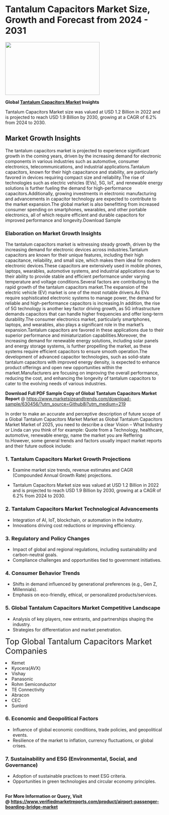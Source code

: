 <H1>Tantalum Capacitors Market Size, Growth and Forecast from 2024 - 2031</H1><img class="aligncenter size-medium wp-image-584254" src="https://thirdeyenews.in/wp-content/uploads/2024/09/Global-Market-Research-300x168.jpeg" alt="" width="300" height="168" /><p><strong>Global&nbsp;<a href="https://www.marketsizeandtrends.com/download-sample/630456/?utm_source=Github8j?utm_medium=219">Tantalum Capacitors Market</a> Insights</strong></p><p>Tantalum Capacitors Market size was valued at USD 1.2 Billion in 2022 and is projected to reach USD 1.9 Billion by 2030, growing at a CAGR of 6.2% from 2024 to 2030.</p><p><h2>Market Growth Insights</h2> The tantalum capacitors market is projected to experience significant growth in the coming years, driven by the increasing demand for electronic components in various industries such as automotive, consumer electronics, telecommunications, and industrial applications.Tantalum capacitors, known for their high capacitance and stability, are particularly favored in devices requiring compact size and reliability.The rise of technologies such as electric vehicles (EVs), 5G, IoT, and renewable energy solutions is further fueling the demand for high-performance capacitors.Additionally, growing investments in electronic manufacturing and advancements in capacitor technology are expected to contribute to the market expansion.The global market is also benefitting from increased consumer spending on smartphones, wearables, and other portable electronics, all of which require efficient and durable capacitors for improved performance and longevity.Download Sample <h3>Elaboration on Market Growth Insights</h3> The tantalum capacitors market is witnessing steady growth, driven by the increasing demand for electronic devices across industries.Tantalum capacitors are known for their unique features, including their high capacitance, reliability, and small size, which makes them ideal for modern electronic devices.These capacitors are extensively used in mobile phones, laptops, wearables, automotive systems, and industrial applications due to their ability to provide stable and efficient performance under varying temperature and voltage conditions.Several factors are contributing to the rapid growth of the tantalum capacitors market.The expansion of the electric vehicle (EV) market is one of the most notable drivers.As EVs require sophisticated electronic systems to manage power, the demand for reliable and high-performance capacitors is increasing.In addition, the rise of 5G technology is another key factor driving growth, as 5G infrastructure demands capacitors that can handle higher frequencies and offer long-term durability.The consumer electronics market, particularly smartphones, laptops, and wearables, also plays a significant role in the market’s expansion.Tantalum capacitors are favored in these applications due to their superior performance and miniaturization capabilities.Moreover, the increasing demand for renewable energy solutions, including solar panels and energy storage systems, is further propelling the market, as these systems require efficient capacitors to ensure smooth operation.The development of advanced capacitor technologies, such as solid-state tantalum capacitors with improved energy density, is expected to enhance product offerings and open new opportunities within the market.Manufacturers are focusing on improving the overall performance, reducing the cost, and enhancing the longevity of tantalum capacitors to cater to the evolving needs of various industries.</p><p><span class=""><strong>Download Full PDF Sample Copy of Global Tantalum Capacitors Market Report</strong> @ <a href="https://www.marketsizeandtrends.com/download-sample/630456/?utm_source=Github8j?utm_medium=219" target="_blank">https://www.marketsizeandtrends.com/download-sample/630456/?utm_source=Github8j?utm_medium=219</a></span></p><p>In order to make an accurate and perceptive description of future scope of a Global&nbsp;Tantalum Capacitors Market Market as Global&nbsp;Tantalum Capacitors Market Market of 2025, you need to describe a clear Vision &ndash; What Industry or Linda can you think of for example: Quote from a Technology, healthcare, automotive, renewable energy, name the market you are Reffering to.However, some general trends and factors usually impact market reports and their future outlook include:</p><h3>1.&nbsp;<strong>Tantalum Capacitors Market Growth Projections</strong></h3><ul><li>Examine market size trends, revenue estimates and CAGR (Compounded Annual Growth Rate) projections.</li><li><p>Tantalum Capacitors Market size was valued at USD 1.2 Billion in 2022 and is projected to reach USD 1.9 Billion by 2030, growing at a CAGR of 6.2% from 2024 to 2030.</p></li></ul><h3>2.&nbsp;<strong>Tantalum Capacitors Market Technological Advancements</strong></h3><ul><li>Integration of AI, IoT, blockchain, or automation in the industry.</li><li>Innovations driving cost reductions or improving efficiency.</li></ul><h3>3.&nbsp;<strong>Regulatory and Policy Changes</strong></h3><ul><li>Impact of global and regional regulations, including sustainability and carbon-neutral goals.</li><li>Compliance challenges and opportunities tied to government initiatives.</li></ul><h3>4.&nbsp;<strong>Consumer Behavior Trends</strong></h3><ul><li>Shifts in demand influenced by generational preferences (e.g., Gen Z, Millennials).</li><li>Emphasis on eco-friendly, ethical, or personalized products/services.</li></ul><h3>5.&nbsp;<strong>Global Tantalum Capacitors Market Competitive Landscape</strong></h3><ul><li>Analysis of key players, new entrants, and partnerships shaping the industry.</li><li>Strategies for differentiation and market penetration.</li></ul><p data-pm-slice="1 1 []"><span style="color: inherit; font-family: inherit; font-size: 25px;">Top Global Tantalum Capacitors Market Companies</span></p><div class="" data-test-id=""><p><li> Kemet</li><li> Kyocera(AVX)</li><li> Vishay</li><li> Panasonic</li><li> Rohm Semiconductor</li><li> TE Connectivity</li><li> Abracon</li><li> CEC</li><li> Sunlord</li></p></div><h3>6.&nbsp;<strong>Economic and Geopolitical Factors</strong></h3><ul><li>Influence of global economic conditions, trade policies, and geopolitical events.</li><li>Resilience of the market to inflation, currency fluctuations, or global crises.</li></ul><h3>7.&nbsp;<strong>Sustainability and ESG (Environmental, Social, and Governance)</strong></h3><ul><li>Adoption of sustainable practices to meet ESG criteria.</li><li>Opportunities in green technologies and circular economy principles.</li></ul><h2><strong style="font-size: 14px;">For More Information or Query, Visit @&nbsp;</strong><a style="background-color: #ffffff; font-size: 14px;" href="https://www.marketsizeandtrends.com/report/tantalum-capacitors-market/" target="_blank">https://www.verifiedmarketreports.com/product/airport-passenger-boarding-bridge-market</a></h2>